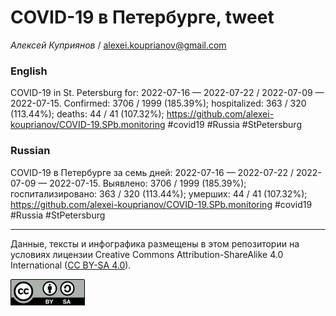 COVID-19 в Петербурге, tweet
============================

*Алексей Куприянов* /
<a href="mailto:alexei.kouprianov@gmail.com" class="email">alexei.kouprianov@gmail.com</a>

### English

COVID-19 in St. Petersburg for: 2022-07-16 — 2022-07-22 / 2022-07-09 —
2022-07-15. Сonfirmed: 3706 / 1999 (185.39%); hospitalized: 363 / 320
(113.44%); deaths: 44 / 41 (107.32%);
<a href="https://github.com/alexei-kouprianov/COVID-19.SPb.monitoring" class="uri">https://github.com/alexei-kouprianov/COVID-19.SPb.monitoring</a>
\#covid19 \#Russia \#StPetersburg

### Russian

COVID-19 в Петербурге за семь дней: 2022-07-16 — 2022-07-22 / 2022-07-09
— 2022-07-15. Выявлено: 3706 / 1999 (185.39%); госпитализировано: 363 /
320 (113.44%); умерших: 44 / 41 (107.32%);
<a href="https://github.com/alexei-kouprianov/COVID-19.SPb.monitoring" class="uri">https://github.com/alexei-kouprianov/COVID-19.SPb.monitoring</a>
\#covid19 \#Russia \#StPetersburg

------------------------------------------------------------------------

Данные, тексты и инфографика размещены в этом репозитории на условиях
лицензии Creative Commons Attribution-ShareAlike 4.0 International ([CC
BY-SA 4.0](https://creativecommons.org/licenses/by-sa/4.0/)).

![](../misc/CC-BY-SA-icon.png "CC-BY-SA")
